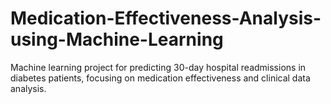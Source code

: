 # Medication-Effectiveness-Analysis-using-Machine-Learning
Machine learning project for predicting 30-day hospital readmissions in diabetes patients, focusing on medication effectiveness and clinical data analysis.
